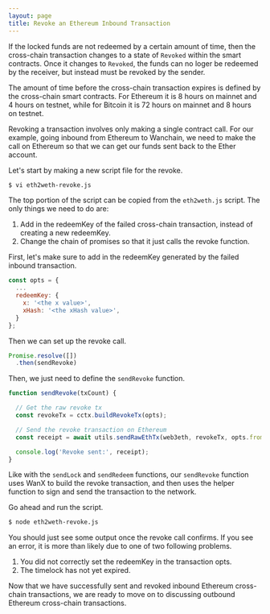 ```yaml
---
layout: page
title: Revoke an Ethereum Inbound Transaction
---
```


If the locked funds are not redeemed by a certain amount of time, then the
cross-chain transaction changes to a state of `Revoked` within the smart
contracts. Once it changes to `Revoked`, the funds can no loger be redeemed by
the receiver, but instead must be revoked by the sender.

The amount of time before the cross-chain transaction expires is defined by the
cross-chain smart contracts. For Ethereum it is 8 hours on mainnet and 4 hours
on testnet, while for Bitcoin it is 72 hours on mainnet and 8 hours on testnet.

Revoking a transaction involves only making a single contract call. For our
example, going inbound from Ethereum to Wanchain, we need to make the call on
Ethereum so that we can get our funds sent back to the Ether account.

Let's start by making a new script file for the revoke.

```bash
$ vi eth2weth-revoke.js
```

The top portion of the script can be copied from the `eth2weth.js` script. The
only things we need to do are:
1. Add in the redeemKey of the failed cross-chain transaction, instead of
   creating a new redeemKey.
2. Change the chain of promises so that it just calls the revoke function.

First, let's make sure to add in the redeemKey generated by the failed inbound
transaction.

```js
const opts = {
  ...
  redeemKey: {
    x: '<the x value>',
    xHash: '<the xHash value>',
  }
};
```

Then we can set up the revoke call.

```js
Promise.resolve([])
  .then(sendRevoke)
```

Then, we just need to define the `sendRevoke` function.

```js
function sendRevoke(txCount) {

  // Get the raw revoke tx
  const revokeTx = cctx.buildRevokeTx(opts);

  // Send the revoke transaction on Ethereum
  const receipt = await utils.sendRawEthTx(web3eth, revokeTx, opts.from, ethPrivateKey)

  console.log('Revoke sent:', receipt);
}
```

Like with the `sendLock` and `sendRedeem` functions, our `sendRevoke` function
uses WanX to build the revoke transaction, and then uses the helper function to
sign and send the transaction to the network.

Go ahead and run the script.

```bash
$ node eth2weth-revoke.js
```

You should just see some output once the revoke call confirms. If you see an
error, it is more than likely due to one of two following problems.
1. You did not correctly set the redeemKey in the transaction opts.
2. The timelock has not yet expired.

Now that we have successfully sent and revoked inbound Ethereum cross-chain
transactions, we are ready to move on to discussing outbound Ethereum
cross-chain transactions.
